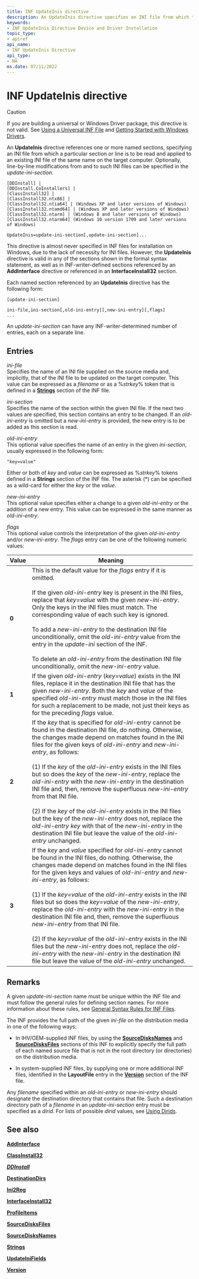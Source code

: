```yaml
---
title: INF UpdateInis directive
description: An UpdateInis directive specifies an INI file from which to read a section to be applied to an existing INI file of the same name on a target computer.
keywords:
- INF UpdateInis Directive Device and Driver Installation
topic_type:
- apiref
api_name:
- INF UpdateInis Directive
api_type:
- NA
ms.date: 07/11/2022
---
```


# INF UpdateInis directive

> [!CAUTION]
> If you are building a universal or Windows Driver package, this directive is not valid. See [Using a Universal INF File](using-a-universal-inf-file.md) and [Getting Started with Windows Drivers](../develop/getting-started-with-windows-drivers.md).

An **UpdateInis** directive references one or more named sections, specifying an INI file from which a particular section or line is to be read and applied to an existing INI file of the same name on the target computer. Optionally, line-by-line modifications from and to such INI files can be specified in the *update-ini-section*.

```inf
[DDInstall] | 
[DDInstall.CoInstallers] | 
[ClassInstall32] | 
[ClassInstall32.ntx86] | 
[ClassInstall32.ntia64] | (Windows XP and later versions of Windows)
[ClassInstall32.ntamd64] | (Windows XP and later versions of Windows)
[ClassInstall32.ntarm] | (Windows 8 and later versions of Windows)
[ClassInstall32.ntarm64] (Windows 10 version 1709 and later versions of Windows)

UpdateInis=update-ini-section[,update-ini-section]...
```

This directive is almost never specified in INF files for installation on Windows, due to the lack of necessity for INI files. However, the **UpdateInis** directive is valid in any of the sections shown in the formal syntax statement, as well as in INF-writer-defined sections referenced by an **AddInterface** directive or referenced in an **InterfaceInstall32** section.

Each named section referenced by an **UpdateInis** directive has the following form:

```inf
[update-ini-section]
 
ini-file,ini-section[,old-ini-entry][,new-ini-entry][,flags]
...
```

An *update-ini-section* can have any INF-writer-determined number of entries, each on a separate line.

## Entries

*ini-file*  
Specifies the name of an INI file supplied on the source media and, implicitly, that of the INI file to be updated on the target computer. This value can be expressed as a *filename* or as a %*strkey*% token that is defined in a [**Strings**](inf-strings-section.md) section of the INF file.

*ini-section*  
Specifies the name of the section within the given INI file. If the next two values are specified, this section contains an entry to be changed. If an *old-ini-entry* is omitted but a *new-ini-entry* is provided, the new entry is to be added as this section is read.

*old-ini-entry*  
This optional value specifies the name of an entry in the given *ini-section*, usually expressed in the following form:

```inf
"key=value"
```

Either or both of *key* and *value* can be expressed as %*strkey*% tokens defined in a **Strings** section of the INF file. The asterisk (\*) can be specified as a wild-card for either the *key* or the *value*.

*new-ini-entry*  
This optional value specifies either a change to a given *old-ini-entry* or the addition of a new entry. This value can be expressed in the same manner as *old-ini-entry*.

*flags*  
This optional value controls the interpretation of the given *old-ini-entry* and/or *new-ini-entry*. The *flags* entry can be one of the following numeric values:

| Value | Meaning |
|--|--|
| **0** | This is the default value for the *flags* entry if it is omitted.<br><br>If the given *old-ini-entry* key is present in the INI files, replace that *key=value* with the given *new-ini-entry*. Only the keys in the INI files must match. The corresponding value of each such key is ignored.<br><br>To add a *new-ini-entry* to the destination INI file unconditionally, omit the *old-ini-entry* value from the entry in the *update-ini* section of the INF.<br><br>To delete an *old-ini-entry* from the destination INI file unconditionally, omit the *new-ini-entry* value. |
| **1** | If the given *old-ini-entry* (*key=value*) exists in the INI files, replace it in the destination INI file that has the given *new-ini-entry*. Both the *key* and *value* of the specified *old-ini-entry* must match those in the INI files for such a replacement to be made, not just their keys as for the preceding *flags* value. |
| **2** | If the *key* that is specified for *old-ini-entry* cannot be found in the destination INI file, do nothing. Otherwise, the changes made depend on matches found in the INI files for the given keys of *old-ini-entry* and *new-ini-entry*, as follows:<br><br>(1) If the *key* of the *old-ini-entry* exists in the INI files but so does the *key* of the *new-ini-entry*, replace the *old-ini-entry* with the *new-ini-entry* in the destination INI file and, then, remove the superfluous *new-ini-entry* from that INI file.<br><br>(2) If the *key* of the *old-ini-entry* exists in the INI files but the key of the *new-ini-entry* does not, replace the *old-ini-entry* *key* with that of the *new-ini-entry* in the destination INI file but leave the value of the *old-ini-entry* unchanged. |
| **3** | If the *key* and *value* specified for *old-ini-entry* cannot be found in the INI files, do nothing. Otherwise, the changes made depend on matches found in the INI files for the given keys and values of *old-ini-entry* and *new-ini-entry*, as follows:<br><br>(1) If the *key=value* of the *old-ini-entry* exists in the INI files but so does the *key=value* of the *new-ini-entry*, replace the *old-ini-entry* with the *new-ini-entry* in the destination INI file and, then, remove the superfluous *new-ini-entry* from that INI file.<br><br>(2) If the *key=value* of the *old-ini-entry* exists in the INI files but the *new-ini-entry* does not, replace the *old-ini-entry* with the *new-ini-entry* in the destination INI file but leave the value of the *old-ini-entry* unchanged. |

## Remarks

A given *update-ini-section* name must be unique within the INF file and must follow the general rules for defining section names. For more information about these rules, see [General Syntax Rules for INF Files](general-syntax-rules-for-inf-files.md).

The INF provides the full path of the given *ini-file* on the distribution media in one of the following ways:

- In IHV/OEM-supplied INF files, by using the [**SourceDisksNames**](inf-sourcedisksnames-section.md) and [**SourceDisksFiles**](inf-sourcedisksfiles-section.md) sections of this INF to explicitly specify the full path of each named source file that is not in the root directory (or directories) on the distribution media.

- In system-supplied INF files, by supplying one or more additional INF files, identified in the **LayoutFile** entry in the [**Version**](inf-version-section.md) section of the INF file.

Any *filename* specified within an *old-ini-entry* or *new-ini-entry* should designate the destination directory that contains that file. Such a destination directory path of a *filename* in an *update-ini-section* entry must be specified as a *dirid*. For lists of possible *dirid* values, see [Using Dirids](using-dirids.md).

## See also

[**AddInterface**](inf-addinterface-directive.md)

[**ClassInstall32**](inf-classinstall32-section.md)

[***DDInstall***](inf-ddinstall-section.md)

[**DestinationDirs**](inf-destinationdirs-section.md)

[**Ini2Reg**](inf-ini2reg-directive.md)

[**InterfaceInstall32**](inf-interfaceinstall32-section.md)

[**ProfileItems**](inf-profileitems-directive.md)

[**SourceDisksFiles**](inf-sourcedisksfiles-section.md)

[**SourceDisksNames**](inf-sourcedisksnames-section.md)

[**Strings**](inf-strings-section.md)

[**UpdateIniFields**](inf-updateinifields-directive.md)

[**Version**](inf-version-section.md)
